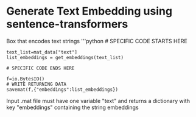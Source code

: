 # Generate Text Embedding using sentence-transformers

Box that encodes text strings 
'''python
    # SPECIFIC CODE STARTS HERE

    text_list=mat_data["text"]
    list_embeddings = get_embeddings(text_list)

    # SPECIFIC CODE ENDS HERE

    f=io.BytesIO()
    # WRITE RETURNING DATA
    savemat(f,{"embeddings":list_embeddings})


Input .mat file must have one variable "text" and returns a dictionary with key "embeddings" containing the string embeddings
